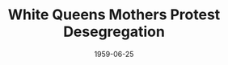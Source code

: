 ---
title: White Queens Mothers Protest Desegregation
featured: white-queens-mothers-protest-desegregation.jpg
featuredAlt: A group of white women walk in the rain and hold signs protesting desegregation.
layout: "tc-single"
hasContentInGallery: true
date: 1959-06-25
---